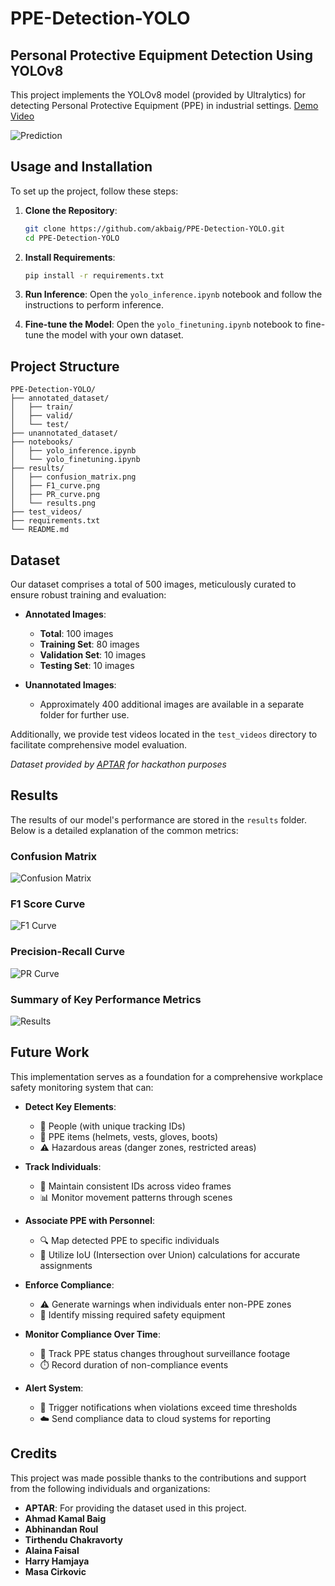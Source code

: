 # PPE-Detection-YOLO

## Personal Protective Equipment Detection Using YOLOv8

This project implements the YOLOv8 model (provided by Ultralytics) for detecting Personal Protective Equipment (PPE) in industrial settings. [Demo Video](runs/detect/predict2/IMG_4504.mp4)

![Prediction](results/pred.png)

## Usage and Installation

To set up the project, follow these steps:

1. **Clone the Repository**:
    ```bash
    git clone https://github.com/akbaig/PPE-Detection-YOLO.git
    cd PPE-Detection-YOLO
    ```

2. **Install Requirements**:
    ```bash
    pip install -r requirements.txt
    ```

3. **Run Inference**:
    Open the `yolo_inference.ipynb` notebook and follow the instructions to perform inference.

4. **Fine-tune the Model**:
    Open the `yolo_finetuning.ipynb` notebook to fine-tune the model with your own dataset.

## Project Structure

```plaintext
PPE-Detection-YOLO/
├── annotated_dataset/
│   ├── train/
│   ├── valid/
│   └── test/
├── unannotated_dataset/
├── notebooks/
│   ├── yolo_inference.ipynb
│   └── yolo_finetuning.ipynb
├── results/
│   ├── confusion_matrix.png
│   ├── F1_curve.png
│   ├── PR_curve.png
│   └── results.png
├── test_videos/
├── requirements.txt
└── README.md
```

## Dataset

Our dataset comprises a total of 500 images, meticulously curated to ensure robust training and evaluation:

- **Annotated Images**:
    - **Total**: 100 images
    - **Training Set**: 80 images
    - **Validation Set**: 10 images
    - **Testing Set**: 10 images

- **Unannotated Images**:
    - Approximately 400 additional images are available in a separate folder for further use.

Additionally, we provide test videos located in the `test_videos` directory to facilitate comprehensive model evaluation.

*Dataset provided by [APTAR](https://aptar.com/) for hackathon purposes*

## Results

The results of our model's performance are stored in the `results` folder. Below is a detailed explanation of the common metrics:

### Confusion Matrix
![Confusion Matrix](results/confusion_matrix.png)

### F1 Score Curve
![F1 Curve](results/F1_curve.png)

### Precision-Recall Curve
![PR Curve](results/PR_curve.png)

### Summary of Key Performance Metrics
![Results](results/results.png)

## Future Work

This implementation serves as a foundation for a comprehensive workplace safety monitoring system that can:

- **Detect Key Elements**:
    - 👥 People (with unique tracking IDs)
    - 🦺 PPE items (helmets, vests, gloves, boots)
    - ⚠️ Hazardous areas (danger zones, restricted areas)

- **Track Individuals**:
    - 🔄 Maintain consistent IDs across video frames
    - 📊 Monitor movement patterns through scenes

- **Associate PPE with Personnel**:
    - 🔍 Map detected PPE to specific individuals
    - 📏 Utilize IoU (Intersection over Union) calculations for accurate assignments

- **Enforce Compliance**:
    - ⚠️ Generate warnings when individuals enter non-PPE zones
    - 🚫 Identify missing required safety equipment

- **Monitor Compliance Over Time**:
    - 👀 Track PPE status changes throughout surveillance footage
    - ⏱️ Record duration of non-compliance events

- **Alert System**:
    - 🚨 Trigger notifications when violations exceed time thresholds
    - ☁️ Send compliance data to cloud systems for reporting

## Credits

This project was made possible thanks to the contributions and support from the following individuals and organizations:

- **APTAR**: For providing the dataset used in this project.
- **Ahmad Kamal Baig**
- **Abhinandan Roul**
- **Tirthendu Chakravorty**
- **Alaina Faisal**
- **Harry Hamjaya**
- **Masa Cirkovic**